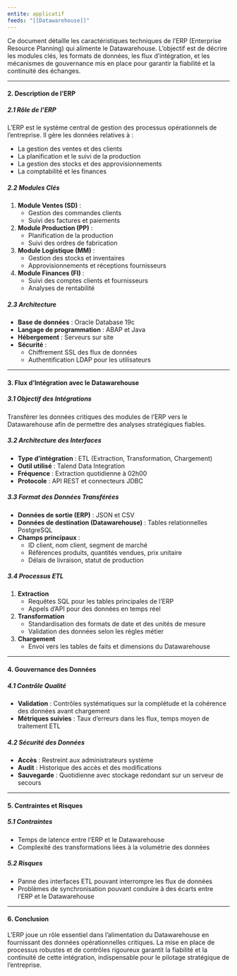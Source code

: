 ```yaml
---
entite: applicatif
feeds: "[[Datawarehouse]]"
---
```

Ce document détaille les caractéristiques techniques de l’ERP (Enterprise Resource Planning) qui alimente le Datawarehouse. L’objectif est de décrire les modules clés, les formats de données, les flux d’intégration, et les mécanismes de gouvernance mis en place pour garantir la fiabilité et la continuité des échanges.

---

#### 2. Description de l’ERP

##### 2.1 Rôle de l’ERP

L’ERP est le système central de gestion des processus opérationnels de l’entreprise. Il gère les données relatives à :

- La gestion des ventes et des clients
- La planification et le suivi de la production
- La gestion des stocks et des approvisionnements
- La comptabilité et les finances

##### 2.2 Modules Clés

1. **Module Ventes (SD)** :
    - Gestion des commandes clients
    - Suivi des factures et paiements
2. **Module Production (PP)** :
    - Planification de la production
    - Suivi des ordres de fabrication
3. **Module Logistique (MM)** :
    - Gestion des stocks et inventaires
    - Approvisionnements et réceptions fournisseurs
4. **Module Finances (FI)** :
    - Suivi des comptes clients et fournisseurs
    - Analyses de rentabilité

##### 2.3 Architecture

- **Base de données** : Oracle Database 19c
- **Langage de programmation** : ABAP et Java
- **Hébergement** : Serveurs sur site
- **Sécurité** :
    - Chiffrement SSL des flux de données
    - Authentification LDAP pour les utilisateurs

---

#### 3. Flux d’Intégration avec le Datawarehouse

##### 3.1 Objectif des Intégrations

Transférer les données critiques des modules de l’ERP vers le Datawarehouse afin de permettre des analyses stratégiques fiables.

##### 3.2 Architecture des Interfaces

- **Type d’intégration** : ETL (Extraction, Transformation, Chargement)
- **Outil utilisé** : Talend Data Integration
- **Fréquence** : Extraction quotidienne à 02h00
- **Protocole** : API REST et connecteurs JDBC

##### 3.3 Format des Données Transférées

- **Données de sortie (ERP)** : JSON et CSV
- **Données de destination (Datawarehouse)** : Tables relationnelles PostgreSQL
- **Champs principaux** :
    - ID client, nom client, segment de marché
    - Références produits, quantités vendues, prix unitaire
    - Délais de livraison, statut de production

##### 3.4 Processus ETL

1. **Extraction**
    - Requêtes SQL pour les tables principales de l’ERP
    - Appels d’API pour des données en temps réel
2. **Transformation**
    - Standardisation des formats de date et des unités de mesure
    - Validation des données selon les règles métier
3. **Chargement**
    - Envoi vers les tables de faits et dimensions du Datawarehouse

---

#### 4. Gouvernance des Données

##### 4.1 Contrôle Qualité

- **Validation** : Contrôles systématiques sur la complétude et la cohérence des données avant chargement
- **Métriques suivies** : Taux d’erreurs dans les flux, temps moyen de traitement ETL

##### 4.2 Sécurité des Données

- **Accès** : Restreint aux administrateurs système
- **Audit** : Historique des accès et des modifications
- **Sauvegarde** : Quotidienne avec stockage redondant sur un serveur de secours

---

#### 5. Contraintes et Risques

##### 5.1 Contraintes

- Temps de latence entre l’ERP et le Datawarehouse
- Complexité des transformations liées à la volumétrie des données

##### 5.2 Risques

- Panne des interfaces ETL pouvant interrompre les flux de données
- Problèmes de synchronisation pouvant conduire à des écarts entre l’ERP et le Datawarehouse

---

#### 6. Conclusion

L’ERP joue un rôle essentiel dans l’alimentation du Datawarehouse en fournissant des données opérationnelles critiques. La mise en place de processus robustes et de contrôles rigoureux garantit la fiabilité et la continuité de cette intégration, indispensable pour le pilotage stratégique de l’entreprise.
